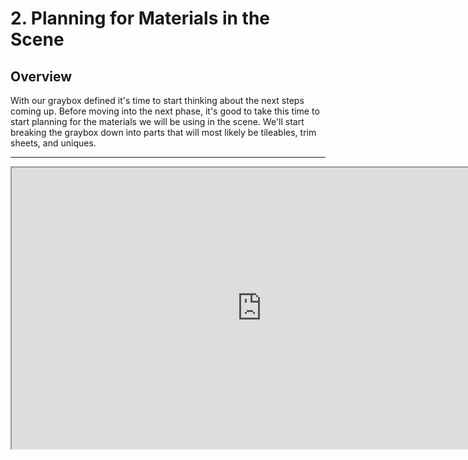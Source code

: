 # 2. Planning for Materials in the Scene

<h2>Overview</h2>
<p>With our graybox defined it's time to start thinking about the next steps coming up. Before moving into the next phase, it's good to take this time to start planning for the materials we will be using in the scene. We'll start breaking the graybox down into parts that will most likely be tileables, trim sheets, and uniques.</p>
<hr>
<p><iframe src="https://www.youtube.com/embed/jNpynjUlh4Q?rel=0" width="800" height="450" allowfullscreen="allowfullscreen" allow="accelerometer; autoplay; clipboard-write; encrypted-media; gyroscope; picture-in-picture"></iframe></p>
<p>&nbsp;</p>